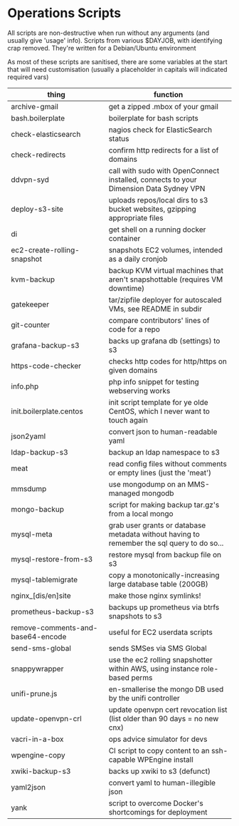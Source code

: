 Operations Scripts
==================

All scripts are non-destructive when run without any arguments (and usually give 'usage' info). Scripts from various $DAYJOB, with identifying crap removed. They're written for a Debian/Ubuntu environment

As most of these scripts are sanitised, there are some variables at the start that will need customisation (usually a placeholder in capitals will indicated required vars)

| thing | function |
| --- | --- |
| archive-gmail     | get a zipped .mbox of your gmail |
| bash.boilerplate  | boilerplate for bash scripts |
| check-elasticsearch | nagios check for ElasticSearch status |
| check-redirects   | confirm http redirects for a list of domains |
| ddvpn-syd         | call with sudo with OpenConnect installed, connects to your Dimension Data Sydney VPN |
| deploy-s3-site    | uploads repos/local dirs to s3 bucket websites, gzipping appropriate files |
| di                | get shell on a running docker container |
| ec2-create-rolling-snapshot | snapshots EC2 volumes, intended as a daily cronjob |
| kvm-backup        | backup KVM virtual machines that aren't snapshottable (requires VM downtime) |
| gatekeeper        | tar/zipfile deployer for autoscaled VMs, see README in subdir |
| git-counter       | compare contributors' lines of code for a repo |
| grafana-backup-s3 | backs up grafana db (settings) to s3 |
| https-code-checker | checks http codes for http/https on given domains |
| info.php | php info snippet for testing webserving works |
| init.boilerplate.centos | init script template for ye olde CentOS, which I never want to touch again |
| json2yaml         | convert json to human-readable yaml |
| ldap-backup-s3    | backup an ldap namespace to s3 |
| meat              | read config files without comments or empty lines (just the 'meat') |
| mmsdump | use mongodump on an MMS-managed mongodb
| mongo-backup      | script for making backup tar.gz's from a local mongo |
| mysql-meta | grab user grants or database metadata without having to remember the sql query to do so... |
| mysql-restore-from-s3 | restore mysql from backup file on s3 |
| mysql-tablemigrate | copy a monotonically-increasing large database table (200GB)
| nginx_[dis/en]site | make those nginx symlinks! |
| prometheus-backup-s3 | backups up prometheus via btrfs snapshots to s3 |
| remove-comments-and-base64-encode | useful for EC2 userdata scripts |
| send-sms-global   | sends SMSes via SMS Global |
| snappywrapper     | use the ec2 rolling snapshotter  within AWS, using instance role-based perms |
| unifi-prune.js    | en-smallerise the mongo DB used by the unifi controller |
| update-openvpn-crl | update openvpn cert revocation list (list older than 90 days = no new cnx) |
| vacri-in-a-box    | ops advice simulator for devs |
| wpengine-copy     | CI script to copy content to an ssh-capable WPEngine install |
| xwiki-backup-s3   | backs up xwiki to s3 (defunct) |
| yaml2json         | convert yaml to human-illegible json|
| yank              | script to overcome Docker's shortcomings for deployment |
